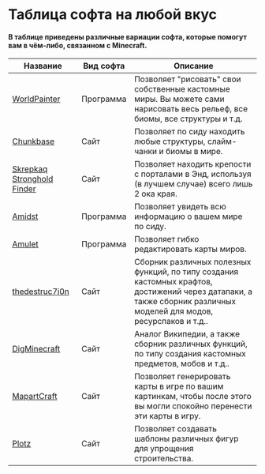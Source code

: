 # Таблица софта на любой вкус

#### В таблице приведены различные вариации софта, которые помогут вам в чём-либо, связанном с Minecraft.

| Название | Вид софта | Описание |
| --- | --- | --- |
| [WorldPainter](https://www.worldpainter.net)| Программа | Позволяет "рисовать" свои собственные кастомные миры. Вы можете сами нарисовать весь рельеф, все биомы, все структуры и т.д. |
| [Chunkbase](https://www.chunkbase.com/apps/) | Сайт | Позволяет по сиду находить любые структуры, слайм-чанки и биомы в мире. |
| [Skrepkaq Stronghold Finder](https://skrepkaq.ru/stronghold.html) | Сайт | Позволяет находить крепости с порталами в Энд, используя (в лучшем случае) всего лишь 2 ока края. |
| [Amidst](https://github.com/toolbox4minecraft/amidst) | Программа | Позволяет увидеть всю информацию о вашем мире по сиду. |
| [Amulet](https://www.amuletmc.com) | Программа | Позволяет гибко редактировать карты миров. |
| [thedestruc7i0n](https://thedestruc7i0n.ca) | Сайт | Сборник различных полезных функций, по типу создания кастомных крафтов, достижений через датапаки, а также сборник различных моделей для модов, ресурспаков и т.д.. |
| [DigMinecraft](https://www.digminecraft.com/index.php) | Сайт | Аналог Википедии, а также сборник различных функций, по типу создания кастомных предметов, мобов и т.д.. |
| [MapartCraft](https://rebane2001.com/mapartcraft/) | Сайт | Позволяет генерировать карты в игре по вашим картинкам, чтобы после этого вы могли спокойно перенести эти карты в игру. |
| [Plotz](https://www.plotz.co.uk) | Сайт | Позволяет создавать шаблоны различных фигур для упрощения строительства. |